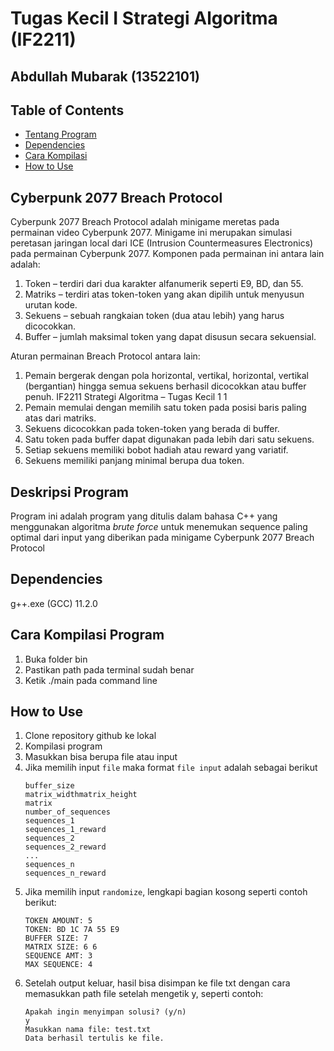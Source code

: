 # Tugas Kecil I Strategi Algoritma (IF2211)
## Abdullah Mubarak (13522101)

## Table of Contents
* [Tentang Program](#cyberpunk)
* [Dependencies](#dependencies)
* [Cara Kompilasi](#compilation)
* [How to Use](#how-to-use)

## Cyberpunk 2077 Breach Protocol

Cyberpunk 2077 Breach Protocol adalah minigame meretas pada permainan video Cyberpunk 2077.
Minigame ini merupakan simulasi peretasan jaringan local dari ICE (Intrusion Countermeasures
Electronics) pada permainan Cyberpunk 2077. Komponen pada permainan ini antara lain adalah:
1. Token – terdiri dari dua karakter alfanumerik seperti E9, BD, dan 55.
2. Matriks – terdiri atas token-token yang akan dipilih untuk menyusun urutan kode.
3. Sekuens – sebuah rangkaian token (dua atau lebih) yang harus dicocokkan.
4. Buffer – jumlah maksimal token yang dapat disusun secara sekuensial.

Aturan permainan Breach Protocol antara lain:
1. Pemain bergerak dengan pola horizontal, vertikal, horizontal, vertikal (bergantian) hingga
semua sekuens berhasil dicocokkan atau buffer penuh.
IF2211 Strategi Algoritma – Tugas Kecil 1 1
2. Pemain memulai dengan memilih satu token pada posisi baris paling atas dari matriks.
3. Sekuens dicocokkan pada token-token yang berada di buffer.
4. Satu token pada buffer dapat digunakan pada lebih dari satu sekuens.
5. Setiap sekuens memiliki bobot hadiah atau reward yang variatif.
6. Sekuens memiliki panjang minimal berupa dua token.

## Deskripsi Program <a href="cyberpunk"></a>

Program ini adalah program yang ditulis dalam bahasa C++ yang menggunakan algoritma _brute force_ untuk menemukan sequence paling optimal dari input yang diberikan pada minigame Cyberpunk 2077 Breach Protocol

## Dependencies <a href="dependencies"></a>

g++.exe (GCC) 11.2.0

## Cara Kompilasi Program <a href="compilation"></a>

1. Buka folder bin
2. Pastikan path pada terminal sudah benar
3. Ketik ./main pada command line

## How to Use
1. Clone repository github ke lokal
2. Kompilasi program
3. Masukkan bisa berupa file atau input
4. Jika memilih input `file` maka format `file input` adalah sebagai berikut
    ```
    buffer_size                     
    matrix_widthmatrix_height
    matrix
    number_of_sequences
    sequences_1
    sequences_1_reward
    sequences_2
    sequences_2_reward
    ...
    sequences_n
    sequences_n_reward
    ```
5. Jika memilih input `randomize`, lengkapi bagian kosong seperti contoh berikut:
    ```
    TOKEN AMOUNT: 5
    TOKEN: BD 1C 7A 55 E9
    BUFFER SIZE: 7
    MATRIX SIZE: 6 6
    SEQUENCE AMT: 3
    MAX SEQUENCE: 4
    ```
6. Setelah output keluar, hasil bisa disimpan ke file txt dengan cara memasukkan path file setelah mengetik y, seperti contoh:
    ```
    Apakah ingin menyimpan solusi? (y/n)
    y
    Masukkan nama file: test.txt
    Data berhasil tertulis ke file.
    ```
